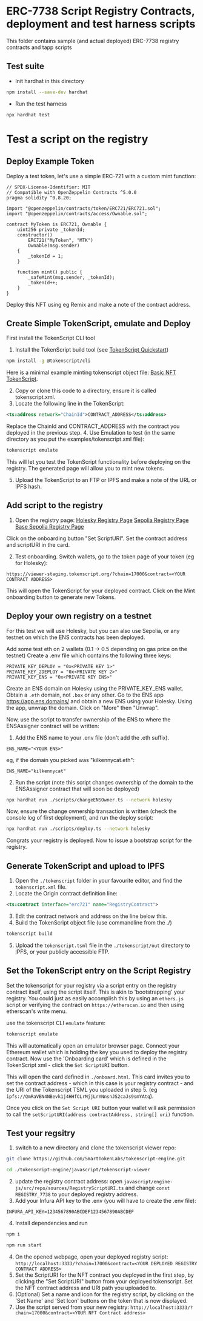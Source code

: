 # ERC-7738 Script Registry Contracts, deployment and test harness scripts

This folder contains sample (and actual deployed) ERC-7738 registry contracts and tapp scripts

## Test suite

- Init hardhat in this directory
```bash
npm install --save-dev hardhat
```

- Run the test harness
```bash
npx hardhat test
```

# Test a script on the registry

## Deploy Example Token

Deploy a test token, let's use a simple ERC-721 with a custom mint function:

```Solidity
// SPDX-License-Identifier: MIT
// Compatible with OpenZeppelin Contracts ^5.0.0
pragma solidity ^0.8.20;

import "@openzeppelin/contracts/token/ERC721/ERC721.sol";
import "@openzeppelin/contracts/access/Ownable.sol";

contract MyToken is ERC721, Ownable {
    uint256 private _tokenId;
    constructor()
        ERC721("MyToken", "MTK")
        Ownable(msg.sender)
    {
        _tokenId = 1;
    }

    function mint() public {
        _safeMint(msg.sender, _tokenId);
        _tokenId++;
    }
}
```
Deploy this NFT using eg Remix and make a note of the contract address.

## Create Simple TokenScript, emulate and Deploy

First install the TokenScript CLI tool

1. Install the TokenScript build tool (see [TokenScript Quickstart](https://launchpad-doc.vercel.app/quick-start/tokenscript-cli/quick-start-tokenscript-cli))
```bash
npm install -g @tokenscript/cli
```

Here is a minimal example minting tokenscript object file: [Basic NFT TokenScript](./tokenscript/examples/tokenscript.xml). 

2. Copy or clone this code to a directory, ensure it is called tokenscript.xml.
3. Locate the following line in the TokenScript:
```xml
<ts:address network="ChainId">CONTRACT_ADDRESS</ts:address>
```
Replace the ChainId and CONTRACT_ADDRESS with the contract you deployed in the previous step.
4. Use Emulation to test (in the same directory as you put the examples/tokenscript.xml file):
```bash
tokenscript emulate
```
This will let you test the TokenScript functionality before deploying on the registry. The generated page will allow you to mint new tokens.

5. Upload the TokenScript to an FTP or IPFS and make a note of the URL or IPFS hash.

## Add script to the registry

1. Open the registry page:
[Holesky Registry Page](https://viewer-staging.tokenscript.org/?chain=17000&contract=0x0077380bCDb2717C9640e892B9d5Ee02Bb5e0682&scriptId=7738_2)
[Sepolia Registry Page](https://viewer-staging.tokenscript.org/?chain=11155111&contract=0x0077380bCDb2717C9640e892B9d5Ee02Bb5e0682&scriptId=7738_1)
[Base Sepolia Registry Page](https://viewer-staging.tokenscript.org/?chain=84532&contract=0x0077380bCDb2717C9640e892B9d5Ee02Bb5e0682&scriptId=7738_2)

Click on the onboarding button "Set ScriptURI". Set the contract address and scriptURI in the card.

2. Test onboarding. Switch wallets, go to the token page of your token (eg for Holesky):

`https://viewer-staging.tokenscript.org/?chain=17000&contract=<YOUR CONTRACT ADDRESS>`

This will open the TokenScript for your deployed contract. Click on the Mint onboarding button to generate new Tokens.


## Deploy your own registry on a testnet
For this test we will use Holesky, but you can also use Sepolia, or any testnet on which the ENS contracts has been deployed.

Add some test eth on 2 wallets (0.1 -> 0.5 depending on gas price on the testnet)
Create a .env file which contains the following three keys:
```
PRIVATE_KEY_DEPLOY = "0x<PRIVATE KEY 1>"
PRIVATE_KEY_2DEPLOY = "0x<PRIVATE KEY 2>"
PRIVATE_KEY_ENS = "0x<PRIVATE KEY ENS>"
```

Create an ENS domain on Holesky using the PRIVATE_KEY_ENS wallet. Obtain a `.eth` domain, not `.box` or any other. Go to the ENS app https://app.ens.domains/ and obtain a new ENS using your Holesky.
Using the app, unwrap the domain. Click on "More" then "Unwrap".

Now, use the script to transfer ownership of the ENS to where the ENSAssigner contract will be written:

1. Add the ENS name to your .env file (don't add the .eth suffix).
```
ENS_NAME="<YOUR ENS>"
```

eg, if the domain you picked was "kilkennycat.eth":
```
ENS_NAME="kilkennycat"
```

2. Run the script (note this script changes ownership of the domain to the ENSAssigner contract that will soon be deployed)

```bash
npx hardhat run ./scripts/changeENSOwner.ts --network holesky
```

Now, ensure the change ownership transaction is written (check the console log of first deployment), and run the deploy script:

```bash
npx hardhat run ./scripts/deploy.ts --network holesky
```

Congrats your registry is deployed. Now to issue a bootstrap script for the registry.

## Generate TokenScript and upload to IPFS

1. Open the `./tokenscript` folder in your favourite editor, and find the `tokenscript.xml` file.
2. Locate the Origin contract definition line: 
```xml
<ts:contract interface="erc721" name="RegistryContract">
```
3. Edit the contract network and address on the line below this.
4. Build the TokenScript object file (use commandline from the ./)
```bash
tokenscript build
```
5. Upload the `tokenscript.tsml` file in the `./tokenscript/out` directory to IPFS, or your publicly accessible FTP.

## Set the TokenScript entry on the Script Registry

Set the tokenscript for your registry via a script entry on the registry contract itself, using the script itself. This is akin to 'bootstrapping' your registry. You could just as easily accomplish this by using an `ethers.js` script or verifying the contract on `https://etherscan.io` and then using etherscan's write menu.

use the tokenscript CLI `emulate` feature:
```bash
tokenscript emulate
```
This will automatically open an emulator browser page. Connect your Ethereum wallet which is holding the key you used to deploy the registry contract.
Now use the 'Onboarding card' which is defined in the TokenScript xml - click the `Set ScriptURI` button.

This will open the card defined in `./onboard.html`. This card invites you to set the contract address - which in this case is your registry contract - and the URI of the Tokenscript TSML you uploaded in step 5. (eg `ipfs://QmRaVBN4NBevk1j4HHfCLrMjjLrYNnsnJS2caJs9smYAtq`).

Once you click on the `Set Script URI` button your wallet will ask permission to call the `setScriptURI(address contractAddress, string[] uri)` function.

## Test your regsitry

1. switch to a new directory and clone the tokenscript viewer repo:
```bash
git clone https://github.com/SmartTokenLabs/tokenscript-engine.git
```
```bash
cd ./tokenscript-engine/javascript/tokenscript-viewer
```
2. update the registry contract address: open `javascript/engine-js/src/repo/sources/RegistryScriptURI.ts` and change `const REGISTRY_7738` to your deployed registry address.
3. Add your Infura API key to the .env (you will have to create the .env file):
```
INFURA_API_KEY=1234567890ABCDEF1234567890ABCDEF
```
4. Install dependencies and run
```bash
npm i
```
```bash
npm run start
```
4. On the opened webpage, open your deployed registry script:
`http://localhost:3333/?chain=17000&contract=<YOUR DEPLOYED REGISTRY CONTRACT ADDRESS>`
5. Set the ScriptURI for the NFT contract you deployed in the first step, by clicking the "Set ScriptURI" button from your deployed tokenscript. Set the NFT contract address and URI path you uploaded to.
6. (Optional) Set a name and icon for the registry script, by clicking on the 'Set Name' and 'Set Icon' buttons on the token that is now displayed.
7. Use the script served from your new registry:
`http://localhost:3333/?chain=17000&contract=<YOUR NFT Contract address>`